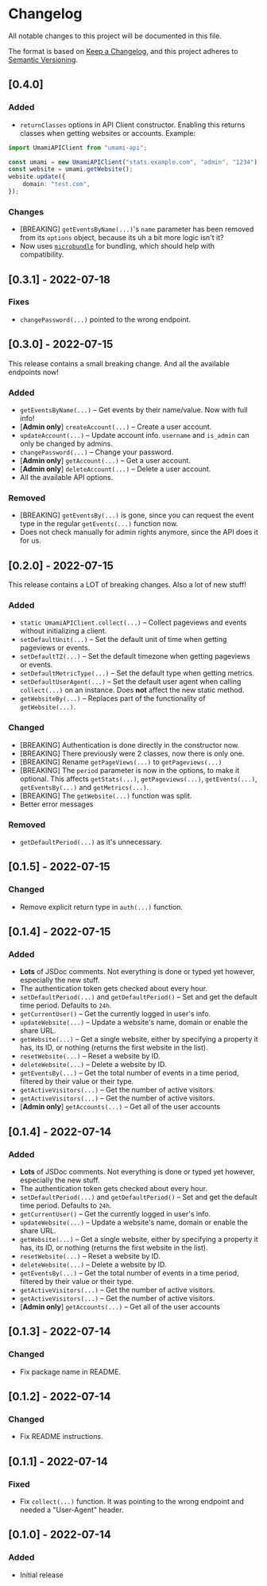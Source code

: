 # Changelog

All notable changes to this project will be documented in this file.

The format is based on [Keep a Changelog](https://keepachangelog.com/en/1.0.0/),
and this project adheres to [Semantic Versioning](https://semver.org/spec/v2.0.0.html).

## [0.4.0]

### Added

- `returnClasses` options in API Client constructor. Enabling this returns classes when getting websites or accounts. Example:

```ts
import UmamiAPIClient from "umami-api";

const umami = new UmamiAPIClient("stats.example.com", "admin", "1234");
const website = umami.getWebsite();
website.update({
	domain: "test.com",
});
```

### Changes

- [BREAKING] `getEventsByName(...)`'s `name` parameter has been removed from its `options` object, because its uh a bit more logic isn't it?
- Now uses [`microbundle`](https://github.com/developit/microbundle) for bundling, which should help with compatibility.

## [0.3.1] - 2022-07-18

### Fixes

- `changePassword(...)` pointed to the wrong endpoint.

## [0.3.0] - 2022-07-15

This release contains a small breaking change. And all the available endpoints now!

### Added

- `getEventsByName(...)` – Get events by their name/value. Now with full info!
- [**Admin only**] `createAccount(...)` – Create a user account.
- `updateAccount(...)` – Update account info. `username` and `is_admin` can only be changed by admins.
- `changePassword(...)` – Change your password.
- [**Admin only**] `getAccount(...)` – Get a user account.
- [**Admin only**] `deleteAccount(...)` – Delete a user account.
- All the available API options.

### Removed

- [BREAKING] `getEventsBy(...)` is gone, since you can request the event type in the regular `getEvents(...)` function now.
- Does not check manually for admin rights anymore, since the API does it for us.

## [0.2.0] - 2022-07-15

This release contains a LOT of breaking changes. Also a lot of new stuff!

### Added

- `static UmamiAPIClient.collect(...)` – Collect pageviews and events without initializing a client.
- `setDefaultUnit(...)` – Set the default unit of time when getting pageviews or events.
- `setDefaultTZ(...)` – Set the default timezone when getting pageviews or events.
- `setDefaultMetricType(...)` – Set the default type when getting metrics.
- `setDefaultUserAgent(...)` – Set the default user agent when calling `collect(...)` on an instance. Does **not** affect the new static method.
- `getWebsiteBy(...)` – Replaces part of the functionality of `getWebsite(...)`.

### Changed

- [BREAKING] Authentication is done directly in the constructor now.
- [BREAKING] There previously were 2 classes, now there is only one.
- [BREAKING] Rename `getPageViews(...)` to `getPageviews(...)`
- [BREAKING] The `period` parameter is now in the options, to make it optional. This affects `getStats(...)`, `getPageviews(...)`, `getEvents(...)`, `getEventsBy(...)` and `getMetrics(...)`.
- [BREAKING] The `getWebsite(...)` function was split.
- Better error messages

### Removed

- `getDefaultPeriod(...)` as it's unnecessary.

## [0.1.5] - 2022-07-15

### Changed

- Remove explicit return type in `auth(...)` function.

## [0.1.4] - 2022-07-15

### Added

- **Lots** of JSDoc comments. Not everything is done or typed yet however, especially the new stuff.
- The authentication token gets checked about every hour.
- `setDefaultPeriod(...)` and `getDefaultPeriod()` – Set and get the default time period. Defaults to `24h`.
- `getCurrentUser()` – Get the currently logged in user's info.
- `updateWebsite(...)` – Update a website's name, domain or enable the share URL.
- `getWebsite(...)` – Get a single website, either by specifying a property it has, its ID, or nothing (returns the first website in the list).
- `resetWebsite(...)` – Reset a website by ID.
- `deleteWebsite(...)` – Delete a website by ID.
- `getEventsBy(...)` – Get the total number of events in a time period, filtered by their value or their type.
- `getActiveVisitors(...)` – Get the number of active visitors.
- `getActiveVisitors(...)` – Get the number of active visitors.
- [**Admin only**] `getAccounts(...)` – Get all of the user accounts

## [0.1.4] - 2022-07-14

### Added

- **Lots** of JSDoc comments. Not everything is done or typed yet however, especially the new stuff.
- The authentication token gets checked about every hour.
- `setDefaultPeriod(...)` and `getDefaultPeriod()` – Set and get the default time period. Defaults to `24h`.
- `getCurrentUser()` – Get the currently logged in user's info.
- `updateWebsite(...)` – Update a website's name, domain or enable the share URL.
- `getWebsite(...)` – Get a single website, either by specifying a property it has, its ID, or nothing (returns the first website in the list).
- `resetWebsite(...)` – Reset a website by ID.
- `deleteWebsite(...)` – Delete a website by ID.
- `getEventsBy(...)` – Get the total number of events in a time period, filtered by their value or their type.
- `getActiveVisitors(...)` – Get the number of active visitors.
- `getActiveVisitors(...)` – Get the number of active visitors.
- [**Admin only**] `getAccounts(...)` – Get all of the user accounts

## [0.1.3] - 2022-07-14

### Changed

- Fix package name in README.

## [0.1.2] - 2022-07-14

### Changed

- Fix README instructions.

## [0.1.1] - 2022-07-14

### Fixed

- Fix `collect(...)` function. It was pointing to the wrong endpoint and needed a "User-Agent" header.

## [0.1.0] - 2022-07-14

### Added

- Initial release
